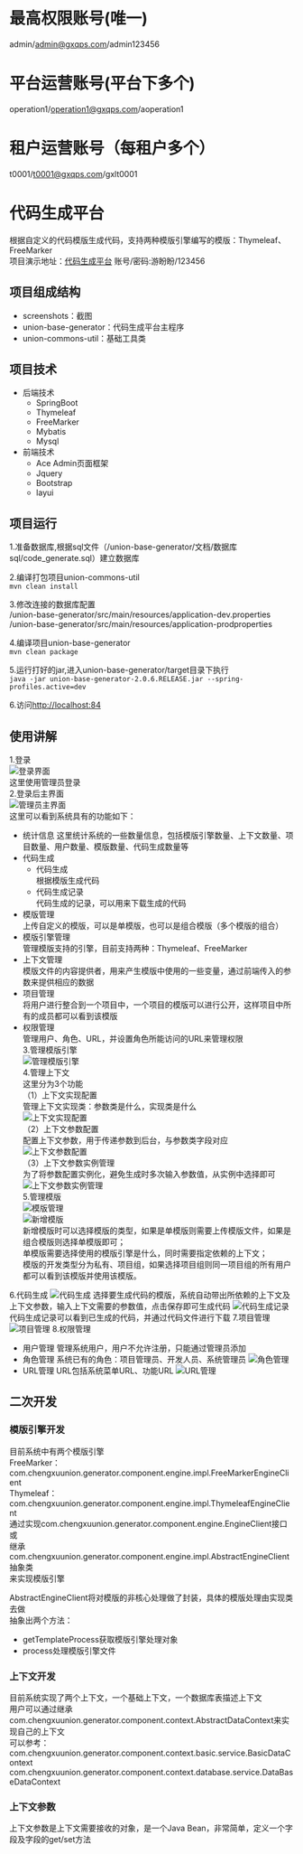 # 最高权限账号(唯一)
admin/admin@gxqps.com/admin123456
# 平台运营账号(平台下多个)
operation1/operation1@gxqps.com/aoperation1
# 租户运营账号（每租户多个）
t0001/t0001@gxqps.com/gxlt0001

# 代码生成平台
根据自定义的代码模版生成代码，支持两种模版引擎编写的模版：Thymeleaf、FreeMarker  
项目演示地址：[代码生成平台](http://47.106.230.123:84) 账号/密码:游盼盼/123456   
## 项目组成结构
+ screenshots：截图
+ union-base-generator：代码生成平台主程序
+ union-commons-util：基础工具类
## 项目技术
+ 后端技术
   + SpringBoot	
   + Thymeleaf
   + FreeMarker
   + Mybatis
   + Mysql
+ 前端技术
   + Ace Admin页面框架
   + Jquery
   + Bootstrap
   + layui
## 项目运行
1.准备数据库,根据sql文件（/union-base-generator/文档/数据库sql/code_generate.sql）建立数据库   

2.编译打包项目union-commons-util  
`mvn clean install`  

3.修改连接的数据库配置  
/union-base-generator/src/main/resources/application-dev.properties  
/union-base-generator/src/main/resources/application-prodproperties  

4.编译项目union-base-generator  
`mvn clean package`  

5.运行打好的jar,进入union-base-generator/target目录下执行  
`java -jar union-base-generator-2.0.6.RELEASE.jar --spring-profiles.active=dev`  

6.访问[http://localhost:84](http://localhost:84)  

## 使用讲解
1.登录  
![登录界面](https://github.com/youpanpan/code_generator/blob/master/screenshots/%E7%99%BB%E5%BD%95%E7%95%8C%E9%9D%A2.png?raw=true)  
这里使用管理员登录  
2.登录后主界面  
![管理员主界面](https://github.com/youpanpan/code_generator/blob/master/screenshots/%E7%AE%A1%E7%90%86%E5%91%98%E7%9C%8B%E5%88%B0%E7%9A%84%E7%95%8C%E9%9D%A2.png?raw=true)  
这里可以看到系统具有的功能如下：  
+ 统计信息
这里统计系统的一些数量信息，包括模版引擎数量、上下文数量、项目数量、用户数量、模版数量、代码生成数量等  
+ 代码生成  
	+ 代码生成  
	根据模版生成代码  	
	+ 代码生成记录  
	代码生成的记录，可以用来下载生成的代码  
+ 模版管理  
上传自定义的模版，可以是单模版，也可以是组合模版（多个模版的组合）  
+ 模版引擎管理  
管理模版支持的引擎，目前支持两种：Thymeleaf、FreeMarker  
+ 上下文管理  
模版文件的内容提供者，用来产生模版中使用的一些变量，通过前端传入的参数来提供相应的数据  
+ 项目管理  
将用户进行整合到一个项目中，一个项目的模版可以进行公开，这样项目中所有的成员都可以看到该模版  
+ 权限管理  
管理用户、角色、URL，并设置角色所能访问的URL来管理权限  
3.管理模版引擎    
![管理模版引擎](https://github.com/youpanpan/code_generator/blob/master/screenshots/%E7%AE%A1%E7%90%86%E6%A8%A1%E7%89%88%E5%BC%95%E6%93%8E.png?raw=true)  
4.管理上下文  
这里分为3个功能  
（1）上下文实现配置  
管理上下文实现类：参数类是什么，实现类是什么  
![上下文实现配置](https://github.com/youpanpan/code_generator/blob/master/screenshots/%E4%B8%8A%E4%B8%8B%E6%96%87%E5%AE%9E%E7%8E%B0%E9%85%8D%E7%BD%AE.png?raw=true)  
（2）上下文参数配置  
配置上下文参数，用于传递参数到后台，与参数类字段对应  
![上下文参数配置](https://github.com/youpanpan/code_generator/blob/master/screenshots/%E4%B8%8A%E4%B8%8B%E6%96%87%E5%8F%82%E6%95%B0%E9%85%8D%E7%BD%AE.png?raw=true)  
（3）上下文参数实例管理  
为了将参数配置实例化，避免生成时多次输入参数值，从实例中选择即可  
![上下文参数实例管理](https://github.com/youpanpan/code_generator/blob/master/screenshots/%E4%B8%8A%E4%B8%8B%E6%96%87%E5%8F%82%E6%95%B0%E5%AE%9E%E4%BE%8B%E7%AE%A1%E7%90%86.png?raw=true)  
5.管理模版   
![模版管理](https://github.com/youpanpan/code_generator/blob/master/screenshots/%E6%A8%A1%E7%89%88%E7%AE%A1%E7%90%86.png?raw=true)  
![新增模版](https://github.com/youpanpan/code_generator/blob/master/screenshots/%E6%96%B0%E5%A2%9E%E6%A8%A1%E7%89%88.png?raw=true)  
新增模版时可以选择模版的类型，如果是单模版则需要上传模版文件，如果是组合模版则选择单模版即可；  
单模版需要选择使用的模版引擎是什么，同时需要指定依赖的上下文；  
模版的开发类型分为私有、项目组，如果选择项目组则同一项目组的所有用户都可以看到该模版并使用该模版。  

6.代码生成
![代码生成](https://github.com/youpanpan/code_generator/blob/master/screenshots/%E4%BB%A3%E7%A0%81%E7%94%9F%E6%88%90.png?raw=true)
选择要生成代码的模版，系统自动带出所依赖的上下文及上下文参数，输入上下文需要的参数值，点击保存即可生成代码
![代码生成记录](https://github.com/youpanpan/code_generator/blob/master/screenshots/%E4%BB%A3%E7%A0%81%E7%94%9F%E6%88%90%E8%AE%B0%E5%BD%95.png?raw=true)
代码生成记录可以看到已生成的代码，并通过代码文件进行下载
7.项目管理
![项目管理](https://github.com/youpanpan/code_generator/blob/master/screenshots/%E9%A1%B9%E7%9B%AE%E7%AE%A1%E7%90%86.png?raw=true)
8.权限管理
- 用户管理
管理系统用户，用户不允许注册，只能通过管理员添加
- 角色管理
系统已有的角色：项目管理员、开发人员、系统管理员
![角色管理](https://github.com/youpanpan/code_generator/blob/master/screenshots/%E8%A7%92%E8%89%B2%E7%AE%A1%E7%90%86.png?raw=true)
- URL管理
URL包括系统菜单URL、功能URL
![URL管理](https://github.com/youpanpan/code_generator/blob/master/screenshots/URL%E7%AE%A1%E7%90%86.png?raw=true)


## 二次开发  
### 模版引擎开发  
目前系统中有两个模版引擎  
FreeMarker：com.chengxuunion.generator.component.engine.impl.FreeMarkerEngineClient  
Thymeleaf：com.chengxuunion.generator.component.engine.impl.ThymeleafEngineClient  
通过实现com.chengxuunion.generator.component.engine.EngineClient接口  
或  
继承com.chengxuunion.generator.component.engine.impl.AbstractEngineClient抽象类  
来实现模版引擎  

AbstractEngineClient将对模版的非核心处理做了封装，具体的模版处理由实现类去做  
抽象出两个方法：  
- getTemplateProcess获取模版引擎处理对象   
- process处理模版引擎文件  
### 上下文开发  
目前系统实现了两个上下文，一个基础上下文，一个数据库表描述上下文  
用户可以通过继承com.chengxuunion.generator.component.context.AbstractDataContext来实现自己的上下文  
可以参考：  
com.chengxuunion.generator.component.context.basic.service.BasicDataContext  
com.chengxuunion.generator.component.context.database.service.DataBaseDataContext  
 
### 上下文参数  
上下文参数是上下文需要接收的对象，是一个Java Bean，非常简单，定义一个字段及字段的get/set方法  
